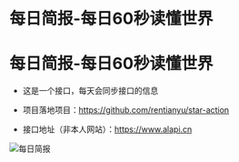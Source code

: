# 每日简报-每日60秒读懂世界


# 每日简报-每日60秒读懂世界

- 这是一个接口，每天会同步接口的信息

- 项目落地项目：https://github.com/rentianyu/star-action

- 接口地址（非本人网站）：https://www.alapi.cn

  

<div>
 <img src="https://p.xbta.cc/https://raw.githubusercontent.com/rentianyu/star-action/main/60/60.png" alt="每日简报">
</div>


